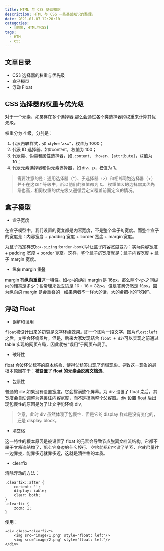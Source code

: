 ```yaml
---
title: HTML 与 CSS 基础知识
description: HTML 与 CSS 一些基础知识的整理。
date: 2021-01-07 12:20:10
categories:
  - [前端, HTML与CSS]
tags:
  - HTML
  - CSS
---
```


## 文章目录

- CSS 选择器的权重与优先级
- 盒子模型
- 浮动 Float

## CSS 选择器的权重与优先级

对于一个元素，如果存在多个选择器,那么会通过各个类选择器的权重来计算其优先级。

权重分为 4 级，分别是：

1. 代表内联样式，如 style="xxx"，权值为 1000；
2. 代表 ID 选择器，如#content，权值为 100；
3. 代表类、伪类和属性选择器，如`.content`、`:hover`、`[attribute]`，权值为 10；
4. 代表元素选择器和伪元素选择器，如 div、p，权值为 1。

> 需要注意的是：通用选择器（\*）、子选择器（>）和相邻同胞选择器（+）并不在这四个等级中，所以他们的权值都为 0。 权重值大的选择器其优先级也高，相同权重的优先级又遵循后定义覆盖前面定义的情况。

## 盒子模型

- 盒子宽度

在盒子模型中，我们设置的宽度都是内容宽度，不是整个盒子的宽度。而整个盒子的宽度是：内容宽度 + padding 宽度 + border 宽度 + margin 宽度。

为盒子指定样式`box-sizing:border-box`可以让盒子内容宽度变为：实际内容宽度 + padding 宽度 + border 宽度。这样，整个盒子的宽度就是：盒子内容宽度 + 盒子 margin 宽度。

- 纵向 margin 重叠

margin 有**纵向重叠**这一特性。如`<p>`的纵向 margin 是 16px，那么两个`<p>`之间纵向的距离是多少？按常理来说应该是 16 + 16 = 32px，但是答案仍然是 16px。因为纵向的 margin 是会重叠的，如果两者不一样大的话，大的会把小的“吃掉”。

## 浮动 Float

- 误解和误用

`float`被设计出来的初衷是文字环绕效果。即一个图片一段文字，图片`float:left`之后，文字会环绕图片。但是，后来大家发现结合 `float + div`可以实现之前通过 table 实现的网页布局，因此就被“误用”于网页布局了。

- 破坏性

float 会破坏父标签的原本结构，使得父标签出现了坍塌现象。导致这一现象的最根本原因在于：**被设置了 float 的元素会脱离文档流**。

- 包裹性

普通的 div 如果没有设置宽度，它会撑满整个屏幕。为 div 设置了 float 之后，其宽度会自动调整为包裹住内容宽度，而不是撑满整个父容器。div 设置 float 后出现包裹性的原因是为了让文字能环绕 div。

> 注意，此时 div 虽然体现了包裹性，但是它的 display 样式是没有变化的，还是 display: block。

- 清空格

这一特性的根本原因是被设置了 float 的元素会导致节点脱离文档流结构。它都不属于文档流结构了，那么它身边的什么换行、空格就都和它没了关系，它就尽量往一边靠拢，能靠多近就靠多近，这就是清空格的本质。

- clearfix

清除浮动的方法：

```
.clearfix::after {
    content: '';
    display: table;
    clear: both;
}
.clearfix {
    zoom: 1;
}
```

使用：

```
<div class="clearfix">
    <img src="image/1.png" style="float: left"/>
    <img src="image/2.png" style="float: left"/>
</div>
```
